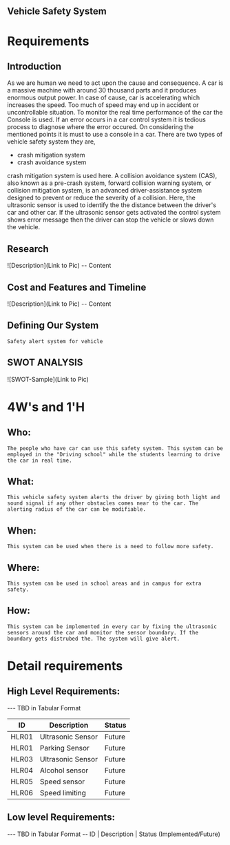 ## Vehicle Safety System

# Requirements
## Introduction
   As we are human we need to act upon the cause and consequence. A car is a massive machine with around 30 thousand parts and it produces enormous output power. In case of cause, car is accelerating which increases the speed. Too much of speed may end up in accident or uncontrollable situation. To monitor the real time performance of the car the Console is used. If an error occurs in a car control system it is tedious process to diagnose where the error occured. On considering the mentioned points it is must to use a console in a car. There are two types of vehicle safety system they are, 
   * crash mitigation system
   * crash avoidance system
   
crash mitigation system is used here. A collision avoidance system (CAS), also known as a pre-crash system, forward collision warning system, or collision mitigation system, is an advanced driver-assistance system designed to prevent or reduce the severity of a collision. Here, the ultrasonic sensor is used to identify the the distance between the driver's car and other car. If the ultrasonic sensor gets activated the control system shows error message then the driver can stop the vehicle or slows down the vehicle. 

## Research
![Description](Link to Pic)
-- Content 
## Cost and Features and Timeline
![Description](Link to Pic)
-- Content 
## Defining Our System
    Safety alert system for vehicle
## SWOT ANALYSIS
![SWOT-Sample](Link to Pic)

# 4W&#39;s and 1&#39;H

## Who:

    The people who have car can use this safety system. This system can be employed in the "Driving school" while the students learning to drive the car in real time. 

## What:

    This vehicle safety system alerts the driver by giving both light and sound signal if any other obstacles comes near to the car. The alerting radius of the car can be modifiable.

## When:

    This system can be used when there is a need to follow more safety.

## Where:

    This system can be used in school areas and in campus for extra safety.

## How:

    This system can be implemented in every car by fixing the ultrasonic sensors around the car and monitor the sensor boundary. If the boundary gets distrubed the. The system will give alert.

# Detail requirements
## High Level Requirements:
--- TBD in Tabular Format 

| ID    | Description                             | Status              | 
|-------|-----------------------------------------|---------------------|
| HLR01 | Ultrasonic Sensor                             |Future          |
| HLR01 |Parking Sensor                |Future          |
| HLR03 |Ultrasonic Sensor                             |Future          |
| HLR04 |Alcohol sensor                                     |Future          |
| HLR05 | Speed sensor                         |Future          |
| HLR06 | Speed limiting                                |Future          |


##  Low level Requirements:
--- TBD in Tabular Format 
-- ID | Description | Status (Implemented/Future)
